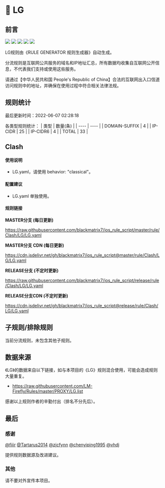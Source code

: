 # 🧸 LG

## 前言

![](https://shields.io/badge/-移除重复规则-ff69b4) ![](https://shields.io/badge/-DOMAIN与DOMAIN--SUFFIX合并-green) ![](https://shields.io/badge/-DOMAIN--SUFFIX间合并-critical) ![](https://shields.io/badge/-DOMAIN--SUFFIX与DOMAIN--KEYWORD合并-blue) ![](https://shields.io/badge/-IP--CIDR(6)合并-blueviolet) 

LG规则由《RULE GENERATOR 规则生成器》自动生成。

分流规则是互联网公共服务的域名和IP地址汇总，所有数据均收集自互联网公开信息，不代表我们支持或使用这些服务。

请通过【中华人民共和国 People's Republic of China】合法的互联网出入口信道访问规则中的地址，并确保在使用过程中符合相关法律法规。

## 规则统计

最后更新时间：2022-06-07 02:28:18

各类型规则统计：
| 类型 | 数量(条)  | 
| ---- | ----  |
| DOMAIN-SUFFIX | 4  | 
| IP-CIDR | 25  | 
| IP-CIDR6 | 4  | 
| TOTAL | 33  | 


## Clash 

#### 使用说明
- LG.yaml，请使用 behavior: "classical"。

#### 配置建议
- LG.yaml 单独使用。

#### 规则链接
**MASTER分支 (每日更新)**

https://raw.githubusercontent.com/blackmatrix7/ios_rule_script/master/rule/Clash/LG/LG.yaml

**MASTER分支 CDN (每日更新)**

https://cdn.jsdelivr.net/gh/blackmatrix7/ios_rule_script@master/rule/Clash/LG/LG.yaml

**RELEASE分支 (不定时更新)**

https://raw.githubusercontent.com/blackmatrix7/ios_rule_script/release/rule/Clash/LG/LG.yaml

**RELEASE分支CDN (不定时更新)**

https://cdn.jsdelivr.net/gh/blackmatrix7/ios_rule_script@release/rule/Clash/LG/LG.yaml

## 子规则/排除规则


当前分流规则，未包含其他子规则。

## 数据来源

《LG》的数据来自以下链接，如与本项目的《LG》规则混合使用，可能会造成规则大量重复。

- https://raw.githubusercontent.com/LM-Firefly/Rules/master/PROXY/LG.list


感谢以上规则作者的辛勤付出（排名不分先后）。

## 最后

### 感谢

[@fiiir](https://github.com/fiiir) [@Tartarus2014](https://github.com/Tartarus2014) [@zjcfynn](https://github.com/zjcfynn) [@chenyiping1995](https://github.com/chenyiping1995) [@vhdj](https://github.com/vhdj)

提供规则数据源及改进建议。

### 其他

请不要对外宣传本项目。